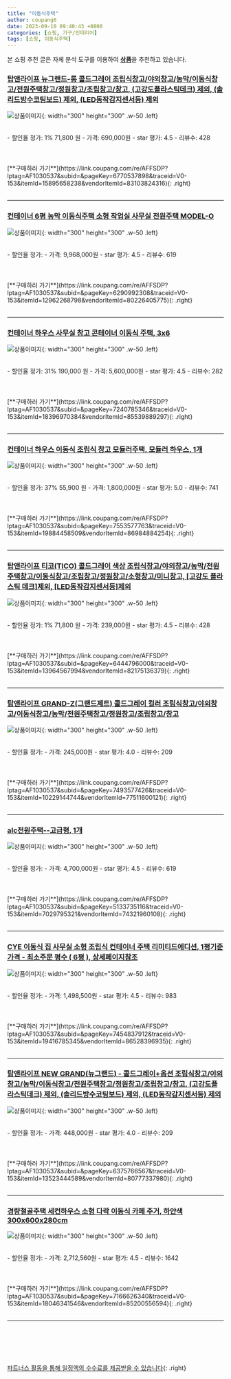 ```yaml
---
title: "이동식주택"
author: coupang6
date: 2023-09-10 09:40:43 +0800
categories: [쇼핑, 가구/인테리어]
tags: [쇼핑, 이동식주택]
---
```


본 쇼핑 추천 글은 자체 분석 도구를 이용하여 [**상품**](https://link.coupang.com/a/bao1ui)을 추천하고 있습니다.

### [탑앤라이프 뉴그랜드-롱 콜드그레이 조립식창고/야외창고/농막/이동식창고/전원주택창고/정원창고/조립창고/창고, (고강도플라스틱데크) 제외, (솔리드방수코팅보드) 제외, (LED동작감지센서등) 제외](https://link.coupang.com/re/AFFSDP?lptag=AF1030537&subid=&pageKey=6770537898&traceid=V0-153&itemId=15895658238&vendorItemId=83103824316)

![상품이미지](https://thumbnail10.coupangcdn.com/thumbnails/remote/230x230ex/image/vendor_inventory/2b68/8bd5958470e2e7379c658eb5f3e31a0446a33399f17399c002bdd58c322e.jpg){: width="300" height="300" .w-50 .left}


<br>
- 할인율 정가: 1%  71,800   원
- 가격: 690,000원
- star 평가: 4.5
- 리뷰수: 428
<br>
<br>
<br>
<br>
[**구매하러 가기**](https://link.coupang.com/re/AFFSDP?lptag=AF1030537&subid=&pageKey=6770537898&traceid=V0-153&itemId=15895658238&vendorItemId=83103824316){: .right}
<br>
<br>

---

### [컨테이너 6평 농막 이동식주택 소형 작업실 사무실 전원주택 MODEL-O](https://link.coupang.com/re/AFFSDP?lptag=AF1030537&subid=&pageKey=6290992308&traceid=V0-153&itemId=12962268798&vendorItemId=80226405775)

![상품이미지](https://thumbnail8.coupangcdn.com/thumbnails/remote/230x230ex/image/vendor_inventory/88e0/ca07d15cc8914d2d3bee95896217d74f966e584f6c4bd7b71e7a098c975e.png){: width="300" height="300" .w-50 .left}


<br>
- 할인율 정가: 
- 가격: 9,968,000원
- star 평가: 4.5
- 리뷰수: 619
<br>
<br>
<br>
<br>
[**구매하러 가기**](https://link.coupang.com/re/AFFSDP?lptag=AF1030537&subid=&pageKey=6290992308&traceid=V0-153&itemId=12962268798&vendorItemId=80226405775){: .right}
<br>
<br>

---

### [컨테이너 하우스 사무실 창고 콘테이너 이동식 주택, 3x6](https://link.coupang.com/re/AFFSDP?lptag=AF1030537&subid=&pageKey=7240785346&traceid=V0-153&itemId=18396970384&vendorItemId=85539889297)

![상품이미지](https://thumbnail10.coupangcdn.com/thumbnails/remote/230x230ex/image/vendor_inventory/33c7/774bb1045938c220a07493456e101fb5dc073a3aa241749e69066c5d2a29.jpg){: width="300" height="300" .w-50 .left}


<br>
- 할인율 정가: 31%  190,000   원
- 가격: 5,600,000원
- star 평가: 4.5
- 리뷰수: 282
<br>
<br>
<br>
<br>
[**구매하러 가기**](https://link.coupang.com/re/AFFSDP?lptag=AF1030537&subid=&pageKey=7240785346&traceid=V0-153&itemId=18396970384&vendorItemId=85539889297){: .right}
<br>
<br>

---

### [컨테이너 하우스 이동식 조립식 창고 모듈러주택, 모듈러 하우스, 1개](https://link.coupang.com/re/AFFSDP?lptag=AF1030537&subid=&pageKey=7553577763&traceid=V0-153&itemId=19884458509&vendorItemId=86984884254)

![상품이미지](https://thumbnail10.coupangcdn.com/thumbnails/remote/230x230ex/image/vendor_inventory/f341/573b8d5c4b90cfa86ede3cb93786c0dfb838baea166726ea960611bacc8c.jpg){: width="300" height="300" .w-50 .left}


<br>
- 할인율 정가: 37%  55,900   원
- 가격: 1,800,000원
- star 평가: 5.0
- 리뷰수: 741
<br>
<br>
<br>
<br>
[**구매하러 가기**](https://link.coupang.com/re/AFFSDP?lptag=AF1030537&subid=&pageKey=7553577763&traceid=V0-153&itemId=19884458509&vendorItemId=86984884254){: .right}
<br>
<br>

---

### [탑앤라이프 티코(TICO) 콜드그레이 색상 조립식창고/야외창고/농막/전원주택창고/이동식창고/조립창고/정원창고/소형창고/미니창고, [고강도 플라스틱 데크]제외, [LED동작감지센서등]제외](https://link.coupang.com/re/AFFSDP?lptag=AF1030537&subid=&pageKey=6444796000&traceid=V0-153&itemId=13964567994&vendorItemId=82175136379)

![상품이미지](https://thumbnail8.coupangcdn.com/thumbnails/remote/230x230ex/image/vendor_inventory/e9c2/fa3feaa85e82821cca553af0f5b0a5b503978370513d28c7322ec66e78ea.jpg){: width="300" height="300" .w-50 .left}


<br>
- 할인율 정가: 1%  71,800   원
- 가격: 239,000원
- star 평가: 4.5
- 리뷰수: 428
<br>
<br>
<br>
<br>
[**구매하러 가기**](https://link.coupang.com/re/AFFSDP?lptag=AF1030537&subid=&pageKey=6444796000&traceid=V0-153&itemId=13964567994&vendorItemId=82175136379){: .right}
<br>
<br>

---

### [탑앤라이프 GRAND-Z(그랜드제트) 콜드그레이 컬러 조립식창고/야외창고/이동식창고/농막/전원주택창고/정원창고/조립창고/창고](https://link.coupang.com/re/AFFSDP?lptag=AF1030537&subid=&pageKey=7493577426&traceid=V0-153&itemId=10229144744&vendorItemId=77511600121)

![상품이미지](https://thumbnail10.coupangcdn.com/thumbnails/remote/230x230ex/image/vendor_inventory/6f6a/386c3a78827c94f026e70bf22dfb34ff128ff88fb5b7a891f0c46c1fd83c.jpg){: width="300" height="300" .w-50 .left}


<br>
- 할인율 정가: 
- 가격: 245,000원
- star 평가: 4.0
- 리뷰수: 209
<br>
<br>
<br>
<br>
[**구매하러 가기**](https://link.coupang.com/re/AFFSDP?lptag=AF1030537&subid=&pageKey=7493577426&traceid=V0-153&itemId=10229144744&vendorItemId=77511600121){: .right}
<br>
<br>

---

### [alc전원주택--고급형, 1개](https://link.coupang.com/re/AFFSDP?lptag=AF1030537&subid=&pageKey=5133735116&traceid=V0-153&itemId=7029795321&vendorItemId=74321960108)

![상품이미지](https://thumbnail8.coupangcdn.com/thumbnails/remote/230x230ex/image/vendor_inventory/3833/b39be1620d82b511b47252adaabb134953faa60c65bf43ee47f615a31870.jpg){: width="300" height="300" .w-50 .left}


<br>
- 할인율 정가: 
- 가격: 4,700,000원
- star 평가: 4.5
- 리뷰수: 619
<br>
<br>
<br>
<br>
[**구매하러 가기**](https://link.coupang.com/re/AFFSDP?lptag=AF1030537&subid=&pageKey=5133735116&traceid=V0-153&itemId=7029795321&vendorItemId=74321960108){: .right}
<br>
<br>

---

### [CYE 이동식 집 사무실 소형 조립식 컨테이너 주택 리미티드에디션, 1평기준 가격 - 최소주문 평수 ( 6평 ), 상세페이지참조](https://link.coupang.com/re/AFFSDP?lptag=AF1030537&subid=&pageKey=7454837912&traceid=V0-153&itemId=19416785345&vendorItemId=86528396935)

![상품이미지](https://thumbnail8.coupangcdn.com/thumbnails/remote/230x230ex/image/vendor_inventory/a0e5/40831dfdb0d9ff3d44b4101ff5dd3d8a102554656caa2b732f2425b9b4ed.png){: width="300" height="300" .w-50 .left}


<br>
- 할인율 정가: 
- 가격: 1,498,500원
- star 평가: 4.5
- 리뷰수: 983
<br>
<br>
<br>
<br>
[**구매하러 가기**](https://link.coupang.com/re/AFFSDP?lptag=AF1030537&subid=&pageKey=7454837912&traceid=V0-153&itemId=19416785345&vendorItemId=86528396935){: .right}
<br>
<br>

---

### [탑앤라이프 NEW GRAND(뉴그랜드) - 콜드그레이+옵션 조립식창고/야외창고/농막/이동식창고/전원주택창고/정원창고/조립창고/창고, (고강도플라스틱데크) 제외, (솔리드방수코팅보드) 제외, (LED동작감지센서등) 제외](https://link.coupang.com/re/AFFSDP?lptag=AF1030537&subid=&pageKey=6375766567&traceid=V0-153&itemId=13523444589&vendorItemId=80777337980)

![상품이미지](https://thumbnail9.coupangcdn.com/thumbnails/remote/230x230ex/image/vendor_inventory/f076/668cc85966d3bc939747f7a867c96a2fa115fabc5418d57c83ec4076df7b.jpg){: width="300" height="300" .w-50 .left}


<br>
- 할인율 정가: 
- 가격: 448,000원
- star 평가: 4.0
- 리뷰수: 209
<br>
<br>
<br>
<br>
[**구매하러 가기**](https://link.coupang.com/re/AFFSDP?lptag=AF1030537&subid=&pageKey=6375766567&traceid=V0-153&itemId=13523444589&vendorItemId=80777337980){: .right}
<br>
<br>

---

### [경량철골주택 세컨하우스 소형 다락 이동식 카페 주거, 하얀색300x600x280cm](https://link.coupang.com/re/AFFSDP?lptag=AF1030537&subid=&pageKey=7166626340&traceid=V0-153&itemId=18046341546&vendorItemId=85200556594)

![상품이미지](https://thumbnail9.coupangcdn.com/thumbnails/remote/230x230ex/image/vendor_inventory/e079/56e0f27dca58d4d7bea70b837bbef9758dd4adefdf128b3ab2b748197309.jpg){: width="300" height="300" .w-50 .left}


<br>
- 할인율 정가: 
- 가격: 2,712,560원
- star 평가: 4.5
- 리뷰수: 1642
<br>
<br>
<br>
<br>
[**구매하러 가기**](https://link.coupang.com/re/AFFSDP?lptag=AF1030537&subid=&pageKey=7166626340&traceid=V0-153&itemId=18046341546&vendorItemId=85200556594){: .right}
<br>
<br>

---
<br><br><br><br><br> [파트너스 활동을 통해 일정액의 수수료를 제공받을 수 있습니다](https://link.coupang.com/a/bao1ui){: .right}